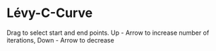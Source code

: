 # Lévy-C-Curve

Drag to select start and end points.
Up - Arrow to increase number of iterations, Down - Arrow to decrease
